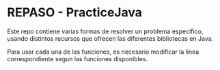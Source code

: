 # REPASO - PracticeJava

Este repo contiene varias formas de resolver un problema específico, usando distintos recursos que ofrecen las diferentes bibliotecas en Java.

Para usar cada una de las funciones, es necesario modificar la linea correspondiente segun las funciones disponibles.